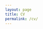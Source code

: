```yaml
---
layout: page
title: CV
permalink: /cv/
---
```

<div id="pdf">
<object width="850" height="700" type="application/pdf" data="../resources/cv_fall19.pdf?#toolbar=0&navpanes=0" id="pdf-content">
</object>
</div>

<!--<embed src="../resources/Summer19_CV.pdf" width="750" height="375" type='application/pdf'>-->

